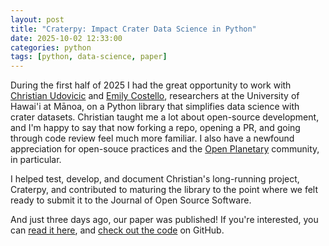 ```yaml
---
layout: post
title: "Craterpy: Impact Crater Data Science in Python"
date: 2025-10-02 12:33:00
categories: python
tags: [python, data-science, paper]
---
```


During the first half of 2025 I had the great opportunity to work with [Christian Udovicic](https://cjtu.github.io/) and [Emily Costello](https://scholar.google.com/citations?user=jZF1IKkAAAAJ&hl=en), researchers at the University of Hawai'i at Mānoa, on a Python library that simplifies data science with crater datasets. Christian taught me a lot about open-source development, and I'm happy to say that now forking a repo, opening a PR, and going through code review feel much more familiar. I also have a newfound appreciation for open-souce practices and the [Open Planetary](https://www.openplanetary.org/) community, in particular. 

I helped test, develop, and document Christian's long-running project, Craterpy, and contributed to maturing the library to the point where we felt ready to submit it to the Journal of Open Source Software. 

And just three days ago, our paper was published! If you're interested, you can [read it here](https://joss.theoj.org/papers/10.21105/joss.08663.pdf), and [check out the code](https://github.com/cjtu/craterpy) on GitHub.